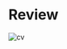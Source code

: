 # Review

![cv](https://user-images.githubusercontent.com/74331457/113889784-d8675680-97c3-11eb-8d8a-2afe28c146ca.jpg)

